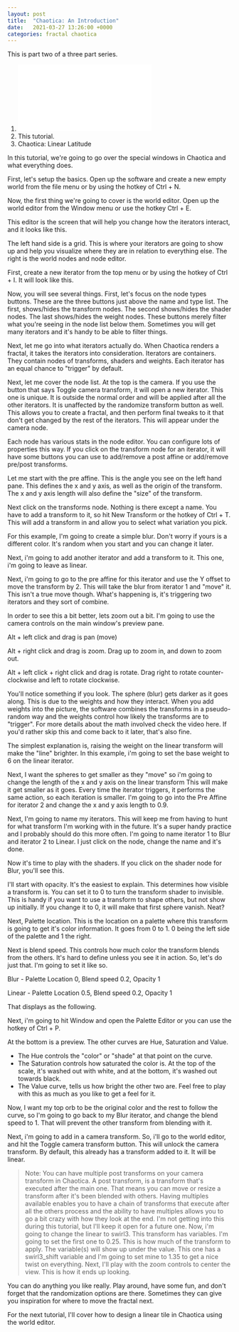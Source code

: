 ```yaml
---
layout: post
title:  "Chaotica: An Introduction"
date:   2021-03-27 13:26:00 +0000
categories: fractal chaotica
---
```


This is part two of a three part series.

 1. ![Chaotica: An Introduction](_posts/2021-03-27-Chaotica-An-Introduction.markdown)
 2. This tutorial.
 3. Chaotica: Linear Latitude

In this tutorial, we're going to go over the special windows in Chaotica and
what everything does.

First, let's setup the basics.  Open up the software and create a new empty
world from the file menu or by using the hotkey of Ctrl + N.

Now, the first thing we're going to cover is the world editor.  Open up the
world editor from the Window menu or use the hotkey Ctrl + E.

This editor is the screen that will help you change how the iterators interact,
and it looks like this.

The left hand side is a grid.  This is where your iterators are going to show up
and help you visualize where they are in relation to everything else.  The right
is the world nodes and node editor.

First, create a new iterator from the top menu or by using the hotkey of Ctrl +
I.  It will look like this.

Now, you will see several things.  First, let's focus on the node types buttons.
 These are the three buttons just above the name and type list.  The first,
shows/hides the transform nodes.  The second shows/hides the shader nodes.  The
last shows/hides the weight nodes.  These buttons merely filter what you're
seeing in the node list below them.  Sometimes you will get many iterators and
it's handy to be able to filter things.

Next, let me go into what iterators actually do.  When Chaotica renders a
fractal, it takes the iterators into consideration.  Iterators are containers.
 They contain nodes of transforms, shaders and weights.  Each iterator has an
equal chance to "trigger" by default.

Next, let me cover the node list.  At the top is the camera.  If you use the
button that says Toggle camera transform, it will open a new iterator.  This one
is unique.  It is outside the normal order and will be applied after all the
other iterators.  It is unaffected by the randomize transform button as well.
 This allows you to create a fractal, and then perform final tweaks to it that
don't get changed by the rest of the iterators.  This will appear under the
camera node.

Each node has various stats in the node editor.  You can configure lots of
properties this way.  If you click on the transform node for an iterator, it
will have some buttons you can use to add/remove a post affine or add/remove
pre/post transforms.

Let me start with the pre affine.  This is the angle you see on the left hand
pane.  This defines the x and y axis, as well as the origin of the transform.
 The x and y axis length will also define the "size" of the transform.

Next click on the transforms node.  Nothing is there except a name.  You have to
add a transform to it, so hit New Transform or the hotkey of Ctrl + T.  This
will add a transform in and allow you to select what variation you pick.

For this example, I'm going to create a simple blur.  Don't worry if yours is a
different color.  It's random when you start and you can change it later.

Next, i'm going to add another iterator and add a transform to it.  This one,
i'm going to leave as linear.

Next, i'm going to go to the pre affine for this iterator and use the Y offset
to move the transform by 2.  This will take the blur from iterator 1 and "move"
it.  This isn't a true move though.  What's happening is, it's triggering two
iterators and they sort of combine.

In order to see this a bit better, lets zoom out a bit. I'm going to use the
camera controls on the main window's preview pane.

Alt + left click and drag is pan (move)

Alt + right click and drag is zoom.  Drag up to zoom in, and down to zoom out.

Alt + left click + right click and drag is rotate. Drag right to rotate
counter-clockwise and left to rotate clockwise.



You'll notice something if you look.  The sphere (blur) gets darker as it goes
along.  This is due to the weights and how they interact.  When you add weights
into the picture, the software combines the transforms in a pseudo-random way
and the weights control how likely the transforms are to "trigger".  For more
details about the math involved check the video here.  If you'd rather skip this
and come back to it later, that's also fine.

The simplest explanation is, raising the weight on the linear transform will
make the "line" brighter.  In this example, i'm going to set the base weight to
6 on the linear iterator.

Next, I want the spheres to get smaller as they "move" so i'm going to change
the length of the x and y axis on the linear transform This will make it get
smaller as it goes.  Every time the iterator triggers, it performs the same
action, so each iteration is smaller.  I'm going to go into the Pre Affine for
iterator 2 and change the x and y axis length to 0.9.

Next, I'm going to name my iterators.  This will keep me from having to hunt for
what transform I'm working with in the future.   It's a super handy practice and
I probably should do this more often.  I'm going to name iterator 1 to Blur and
iterator 2 to Linear.  I just click on the node, change the name and it's done.

Now it's time to play with the shaders.  If you click on the shader node for
Blur, you'll see this.

I'll start with opacity.  It's the easiest to explain.  This determines how
visible a transform is.  You can set it to 0 to turn the transform shader to
invisible.  This is handy if you want to use a transform to shape others, but
not show up initially.  If you change it to 0, it will make that first sphere
vanish.  Neat?

Next, Palette location.  This is the location on a palette where this transform
is going to get it's color information.  It goes from 0 to 1.   0 being the left
side of the palette and 1 the right.

Next is blend speed.  This controls how much color the transform blends from the
others.  It's hard to define unless you see it in action.  So, let's do just
that.  I'm going to set it like so.

Blur - Palette Location 0, Blend speed 0.2, Opacity 1

Linear - Palette Location 0.5, Blend speed 0.2, Opacity 1

That displays as the following.

Next, i'm going to hit Window and open the Palette Editor or you can use the
hotkey of Ctrl + P.

At the bottom is a preview.  The other curves are Hue, Saturation and Value.

 * The Hue controls the "color" or "shade" at that point on the curve.
 * The Saturation controls how saturated the color is.  At the top of the scale,
   it's washed out with white, and at the bottom, it's washed out towards black.
 * The Value curve, tells us how bright the other two are.  Feel free to play
   with this as much as you like to get a feel for it.

Now, I want my top orb to be the original color and the rest to follow the
curve, so I'm going to go back to my Blur iterator, and change the blend speed
to 1.  That will prevent the other transform from blending with it.

Next, i'm going to add in a camera transform.  So, i'll go to the world editor,
and hit the Toggle camera transform button.  This will unlock the camera
transform.  By default, this already has a transform added to it.  It will be
linear.

> Note:  You can have multiple post transforms on your camera transform in
Chaotica.  A post transform, is a transform that's executed after the main one.
That means you can move or resize a transform after it's been blended with
others.  Having multiples available enables you to have a chain of transforms
that execute after all the others process and the ability to have multiples
allows you to go a bit crazy with how they look at the end.  I'm not getting
into this during this tutorial, but I'll keep it open for a future one.
Now, i'm going to change the linear to swirl3.  This transform has variables.
 I'm going to set the first one to 0.25.  This is how much of the transform to
apply.  The variable(s) will show up under the value.  This one has a
swirl3_shift variable and I'm going to set mine to 1.35 to get a nice twist on
everything.  Next, I'll play with the zoom controls to center the view.  This is
how it ends up looking.

You can do anything you like really.  Play around, have some fun, and don't
forget that the randomization options are there.  Sometimes they can give you
inspiration for where to move the fractal next.

For the next tutorial, I'll cover how to design a linear tile in Chaotica using
the world editor.
